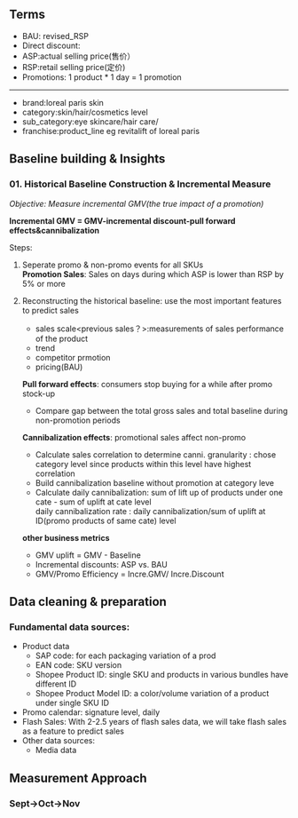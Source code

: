 ## Terms
- BAU: revised_RSP
- Direct discount: 
- ASP:actual selling price(售价）
- RSP:retail selling price(定价)
- Promotions: 1 product * 1 day = 1 promotion
------------------------------------------------
- brand:loreal paris skin
- category:skin/hair/cosmetics level
- sub_category:eye skincare/hair care/ 
- franchise:product_line eg revitalift of loreal paris

## Baseline building & Insights
### 01. Historical Baseline Construction & Incremental Measure
_Objective: Measure incremental GMV(the true impact of a promotion)_  

**Incremental GMV = GMV-incremental discount-pull forward effects&cannibalization**    

Steps:   
1. Seperate promo & non-promo events for all SKUs    
    **Promotion Sales**: Sales on days during which ASP is lower than RSP by 5% or more  
2. Reconstructing the historical baseline: use the most important features to predict sales          
    - sales scale<previous sales？>:measurements of sales performance of the product   
    - trend   
    - competitor prmotion   
    - pricing(BAU)
    
    **Pull forward effects**: consumers stop buying for a while after promo stock-up      
      - Compare gap between the total gross sales and total baseline during non-promotion periods    
      
    **Cannibalization effects**: promotional sales affect non-promo      
      - Calculate sales correlation to determine canni. granularity : chose category level since products within this level have highest correlation   
      - Build cannibalization baseline without promotion at category leve   
      - Calculate daily cannibalization: sum of lift up of products under one cate - sum of uplift at cate level      
        daily cannibalization rate : daily cannibalization/sum of uplift at ID(promo products of same cate) level   
     
     **other business metrics**
      - GMV uplift = GMV - Baseline
      - Incremental discounts: ASP vs. BAU
      - GMV/Promo Efficiency = Incre.GMV/ Incre.Discount
     
## Data cleaning & preparation
### Fundamental data sources:   
- Product data
  - SAP code: for each packaging variation of a prod
  - EAN code: SKU version
  - Shopee Product ID: single SKU and products in various bundles have different ID
  - Shopee Product Model ID:  a color/volume variation of a product under single SKU ID
- Promo calendar: signature level, daily    
- Flash Sales: With 2-2.5 years of flash sales data, we will take flash sales as a feature to predict sales   
- Other data sources:
  - Media data

## Measurement Approach
### Sept->Oct->Nov





